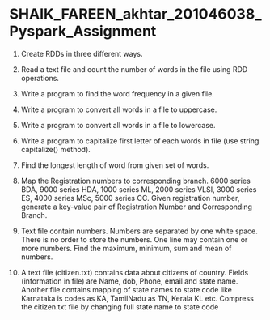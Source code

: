 # SHAIK_FAREEN_akhtar_201046038_Pyspark_Assignment

1. Create RDDs in three different ways.

2. Read a text file and count the number of words in the file using RDD operations.

3. Write a program to find the word frequency in a given file.

4. Write a program to convert all words in a file to uppercase.

5. Write a program to convert all words in a file to lowercase.

6. Write a program to capitalize first letter of each words in file (use string capitalize() method).

7. Find the longest length of word from given set of words.

8. Map the Registration numbers to corresponding branch. 6000 series BDA, 9000 series HDA, 1000 series ML, 2000 series VLSI, 3000 series ES, 4000 series MSc, 5000 series CC. Given registration number, generate a key-value pair of Registration Number and Corresponding Branch.

9. Text file contain numbers. Numbers are separated by one white space. There is no order to store the numbers. One line may contain one or more numbers. Find the maximum, minimum, sum and mean of numbers.

10. A text file (citizen.txt) contains data about citizens of country. Fields (information in file) are Name, dob, Phone, email and state name. Another file contains mapping of state names to state code like Karnataka is codes as KA, TamilNadu as TN, Kerala KL etc. Compress the citizen.txt file by changing full state name to state code
